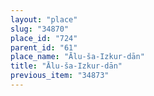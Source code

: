 ```yaml
---
layout: "place"
slug: "34870"
place_id: "724"
parent_id: "61"
place_name: "Ālu-ša-Izkur-dān"
title: "Ālu-ša-Izkur-dān"
previous_item: "34873"
---
```

